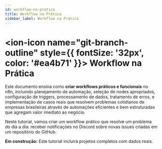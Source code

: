 ```yaml
---
id: workflow-na-pratica
title: Workflow na Prática
sidebar_label: Workflow na Prática
---
```


# <ion-icon name="git-branch-outline" style={{ fontSize: '32px', color: '#ea4b71' }}></ion-icon> Workflow na Prática

Este documento ensina como **criar workflows práticos e funcionais** no n8n, incluindo planejamento de automação, seleção de nodes apropriados, configuração de triggers, processamento de dados, tratamento de erros, e implementação de casos reais que resolvem problemas cotidianos de empresas brasileiras através de automações eficientes e bem estruturadas que agregam valor imediato ao negócio.

Neste tutorial, vamos criar um workflow prático que resolve um problema do dia a dia: receber notificações no Discord sobre novas issues criadas em um repositório do GitHub.

<div class="em-construcao">
   
  <strong>Em construção:</strong> Este tutorial incluirá projetos completos com dados reais.
</div>
